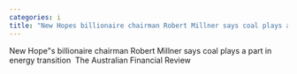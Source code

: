 ```yaml
---
categories: i
title: "New Hopes billionaire chairman Robert Millner says coal plays a part in energy transition  The Australian Financial Review"
---
```

New Hope"s billionaire chairman Robert Millner says coal plays a part in energy transition&nbsp;&nbsp;The Australian Financial Review